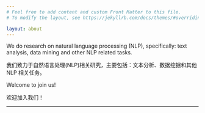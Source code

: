 ```yaml
---
# Feel free to add content and custom Front Matter to this file.
# To modify the layout, see https://jekyllrb.com/docs/themes/#overriding-theme-defaults

layout: about
---
```




We do research on natural language processing (NLP), specifically: text analysis, data mining and other NLP related tasks. 

我们致力于自然语言处理(NLP)相关研究，主要包括：文本分析、数据挖掘和其他 NLP 相关任务。

Welcome to join us!

欢迎加入我们！

---
